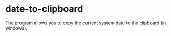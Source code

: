 # date-to-clipboard
The program allows you to copy the current system date to the clipboard (in windows).
